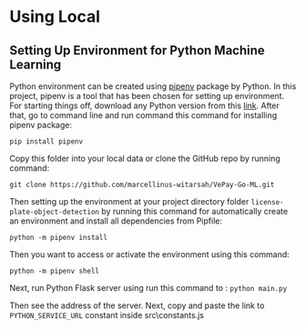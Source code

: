 # Using Local 

## Setting Up Environment for Python Machine Learning
Python environment can be created using [pipenv](https://pipenv.pypa.io/en/latest/) package by Python. In this project, pipenv is a tool that has been chosen for setting up environment. For starting things off, download any Python version from this [link](https://www.python.org/downloads/). After that, go to command line and run command this command for installing pipenv package: 

```pip install pipenv``` 

Copy this folder into your local data or clone the GitHub repo by running command:

```git clone https://github.com/marcellinus-witarsah/VePay-Go-ML.git```

Then setting up the environment at your project directory folder ```license-plate-object-detection``` by running this command for automatically create an environment and install all dependencies from Pipfile: 

```python -m pipenv install```

Then you want to access or activate the environment using this command: 

```python -m pipenv shell```

Next, run Python Flask server using run this command to : 
```python main.py```

Then see the address of the server. Next, copy and paste the link to ```PYTHON_SERVICE_URL``` constant inside src\constants.js
